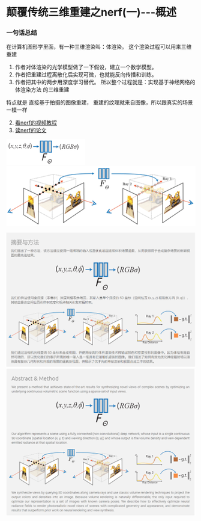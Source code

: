 # 颠覆传统三维重建之nerf(一)---概述

### 一句话总结
在计算机图形学里面，有一种三维渲染叫：体渲染。    这个渲染过程可以用来三维重建
1. 作者对体渲染的光学模型做了一下假设，建立一个数学模型。
2. 作者把重建过程离散化后实现可微，也就能反向传播和训练。
3. 作者把其中的两步用深度学习替代。
所以整个过程就是：实现基于神经网络的体渲染方法 的三维重建

特点就是 直接基于拍摄的图像重建， 重建的纹理就来自图像，所以跟真实的场景一模一样

2. [看nerf的视频教程](https://www.bilibili.com/video/BV1d841187tn)
3. [读nerf的论文](https://www.matthewtancik.com/nerf)

![](.images/e109d42b.png)
![](.images/e2835f3d.png)

![](.images/24521817.png)
![](.images/650c5f61.png)
